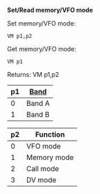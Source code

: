 __Set/Read memory/VFO mode__

Set memory/VFO mode:

	VM p1,p2

Get memory/VFO mode:

	VM p1

Returns: VM p1,p2

| p1  | [Band](/tables/band.md) |
| --- | --- |
| 0 | Band A |
| 1 | Band B |

| p2  | Function |
| --- | --- |
| 0 | VFO mode    |
| 1 | Memory mode |
| 2 | Call mode   |
| 3 | DV mode     |
